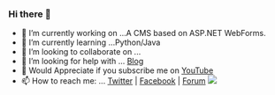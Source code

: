 ### Hi there 👋

<!--
**JohnBhatt/JohnBhatt** is a ✨ _special_ ✨ repository because its `README.md` (this file) appears on your GitHub profile.
-->

- 🔭 I’m currently working on ...A CMS based on ASP.NET WebForms.
- 🌱 I’m currently learning ...Python/Java
- 👯 I’m looking to collaborate on ...
- 🤔 I’m looking for help with ... [Blog](https://DotNet.Guide)
- 🎥 Would Appreciate if you subscribe me on [YouTube](https://go.pyarb.com/PRBHindi)
- 📫 How to reach me: ... [Twitter](https://twitter.com/@JohnBhatt) | [Facebook](https://facebook.com/JohnBhatt) | [Forum](https://dotnet.guide/forum)
![](https://komarev.com/ghpvc/?username=johnbhatt)
